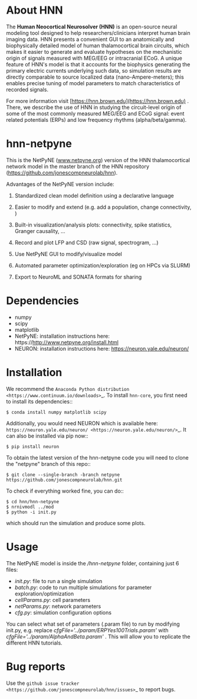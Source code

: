 # About HNN

The **Human Neocortical Neurosolver (HNN)** is an open-source neural modeling tool designed to help
researchers/clinicians interpret human brain imaging data. HNN presents a convenient GUI to an
anatomically and biophysically detailed model of human thalamocortical brain circuits, which
makes it easier to generate and evaluate hypotheses on the mechanistic origin of signals measured
with MEG/EEG or intracranial ECoG. A unique feature of HNN's model is that it accounts for the
biophysics generating the primary electric currents underlying such data, so simulation results
are directly comparable to source localized data (nano-Ampere-meters); this enables precise
tuning of model parameters to match characteristics of recorded signals.
 
For more information visit [https://hnn.brown.edu](https://hnn.brown.edu) . There, we describe the use of HNN in studying the
circuit-level origin of some of the most commonly measured MEG/EEG and ECoG signal: event related
potentials (ERPs) and low frequency rhythms (alpha/beta/gamma).


hnn-netpyne
========

This is the NetPyNE (www.netpyne.org) version of the HNN thalamocortical network model in the master branch of the HNN repository (https://github.com/jonescompneurolab/hnn).

Advantages of the NetPyNE version include:

1. Standardized clean model definition using a declarative language

2. Easier to modify and extend (e.g. add a population, change connectivity, )

3. Built-in visualization/analysis plots: connectivity, spike statistics, Granger causality, ...

4. Record and plot LFP and CSD (raw signal, spectrogram, ...)

5. Use NetPyNE GUI to modify/visualize model

6. Automated parameter optimization/exploration (eg on HPCs via SLURM)

7. Export to NeuroML and SONATA formats for sharing


Dependencies
============

* numpy
* scipy
* matplotlib
* NetPyNE: installation instructions here: https://http://www.netpyne.org/install.html
* NEURON: installation instructions here: https://neuron.yale.edu/neuron/


Installation
============

We recommend the `Anaconda Python distribution <https://www.continuum.io/downloads>`_. To install ``hnn-core``, you first need to install its dependencies::

	$ conda install numpy matplotlib scipy

Additionally, you would need NEURON which is available here: `https://neuron.yale.edu/neuron/ <https://neuron.yale.edu/neuron/>`_. It can also be installed via pip now::

	$ pip install neuron

To obtain the latest version of the hnn-netpyne code you will need to clone the "netpyne" branch of this repo::

	$ git clone --single-branch -branch netpyne https://github.com/jonescompneurolab/hnn.git 

To check if everything worked fine, you can do::

    $ cd hnn/hnn-netpyne
    $ nrnivmodl ../mod
	$ python -i init.py

which should run the simulation and produce some plots.

Usage
============

The NetPyNE model is inside the */hnn-netpyne* folder, containing just 6 files:

- *init.py*: file to run a single simulation  
- *batch.py*: code to run multiple simulations for parameter exploration/optimization
- *cellParams.py*: cell parameters 
- *netParams.py*: network parameters
- *cfg.py*: simulation configuration options

You can select what set of parameters (.param file) to run by modifying init.py, e.g. replace *cfgFile='../param/ERPYes100Trials.param'* with *cfgFile='../param/AlphaAndBeta.param'* . This will allow you to replicate the different HNN tutorials. 


Bug reports
===========

Use the `github issue tracker <https://github.com/jonescompneurolab/hnn/issues>`_ to report bugs.


